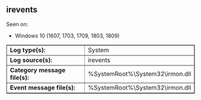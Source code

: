 ## irevents

Seen on:
* Windows 10 (1607, 1703, 1709, 1803, 1809)

<table border="1" class="docutils">
  <tbody>
    <tr>
      <td><b>Log type(s):</b></td>
      <td>System</td>
    </tr>
    <tr>
      <td><b>Log source(s):</b></td>
      <td>irevents</td>
    </tr>
    <tr>
      <td><b>Category message file(s):</b></td>
      <td>%SystemRoot%\System32\irmon.dll</td>
    </tr>
    <tr>
      <td><b>Event message file(s):</b></td>
      <td>%SystemRoot%\System32\irmon.dll</td>
    </tr>
  </tbody>
</table>

&nbsp;

